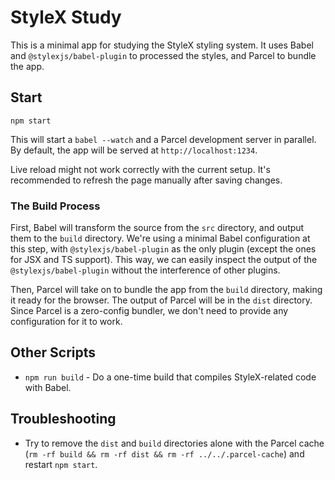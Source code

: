 # StyleX Study

This is a minimal app for studying the StyleX styling system. It uses Babel and `@stylexjs/babel-plugin` to processed the styles, and Parcel to bundle the app.

## Start

```
npm start
```

This will start a `babel --watch` and a Parcel development server in parallel. By default, the app will be served at `http://localhost:1234`.

Live reload might not work correctly with the current setup. It's recommended to refresh the page manually after saving changes.

### The Build Process

First, Babel will transform the source from the `src` directory, and output them to the `build` directory. We're using a minimal Babel configuration at this step, with `@stylexjs/babel-plugin` as the only plugin (except the ones for JSX and TS support). This way, we can easily inspect the output of the `@stylexjs/babel-plugin` without the interference of other plugins.

Then, Parcel will take on to bundle the app from the `build` directory, making it ready for the browser. The output of Parcel will be in the `dist` directory. Since Parcel is a zero-config bundler, we don't need to provide any configuration for it to work.

## Other Scripts

* `npm run build` - Do a one-time build that compiles StyleX-related code with Babel.

## Troubleshooting

* Try to remove the `dist` and `build` directories alone with the Parcel cache (`rm -rf build && rm -rf dist && rm -rf ../../.parcel-cache`) and restart `npm start`.

